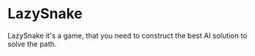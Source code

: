 # LazySnake
LazySnake it's a game, that you need to construct the best AI solution to solve the path.
